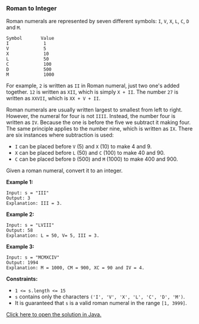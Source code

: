 ### Roman to Integer

Roman numerals are represented by seven different symbols: `I`, `V`, `X`, `L`, `C`, `D` and `M`.
```
Symbol       Value
I             1
V             5
X             10
L             50
C             100
D             500
M             1000
```

For example, `2` is written as `II` in Roman numeral, just two one's added together. `12` is written as `XII`, which is simply `X + II`. The number `27` is written as `XXVII`, which is `XX + V + II`.

Roman numerals are usually written largest to smallest from left to right. However, the numeral for four is not `IIII`. Instead, the number four is written as `IV`. Because the one is before the five we subtract it making four. The same principle applies to the number nine, which is written as `IX`. There are six instances where subtraction is used:

 - `I` can be placed before `V` (5) and `X` (10) to make 4 and 9. 
 - `X` can be placed before `L` (50) and `C` (100) to make 40 and 90. 
 - `C` can be placed before `D` (500) and `M` (1000) to make 400 and 900.

Given a roman numeral, convert it to an integer.

**Example 1:**
```
Input: s = "III"
Output: 3
Explanation: III = 3.
```

**Example 2:**
```
Input: s = "LVIII"
Output: 58
Explanation: L = 50, V= 5, III = 3.
```

**Example 3:**
```
Input: s = "MCMXCIV"
Output: 1994
Explanation: M = 1000, CM = 900, XC = 90 and IV = 4. 
```

**Constraints:**

 - `1 <= s.length <= 15`
 - `s` contains only the characters `('I', 'V', 'X', 'L', 'C', 'D', 'M')`.
 - It is guaranteed that `s` is a valid roman numeral in the range `[1, 3999]`.

 [Click here to open the solution in Java.](/Roman%20to%20Integer/Solution.java)